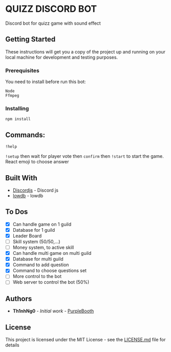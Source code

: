 # QUIZZ DISCORD BOT

Discord bot for quizz game with sound effect

## Getting Started

These instructions will get you a copy of the project up and running on your local machine for development and testing purposes.

### Prerequisites

You need to install before run this bot:

```
Node
Ffmpeg
```

### Installing

```
npm install
```

## Commands:

```
!help
```

`!setup` then wait for player vote then `confirm` then `!start` to start the game.
React emoji to choose answer

## Built With

- [Discordjs](https://discord.js.org/) - Discord js
- [lowdb](https://github.com/typicode/lowdb) - lowdb

## To Dos

- [x] Can handle game on 1 guild
- [x] Database for 1 guild
- [x] Leader Board
- [ ] Skill system (50/50,...)
- [ ] Money system, to active skill
- [x] Can handle multi game on multi guild
- [x] Database for multi guild
- [x] Command to add question
- [x] Command to choose questions set
- [ ] More control to the bot
- [ ] Web server to control the bot (50%)

## Authors

- **Th1nhNg0** - _Initial work_ - [PurpleBooth](https://github.com/Th1nhNg0)

## License

This project is licensed under the MIT License - see the [LICENSE.md](LICENSE.md) file for details

